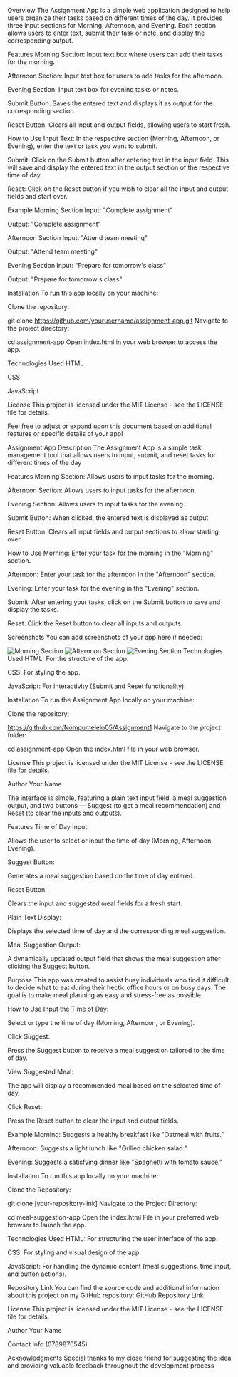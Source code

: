 
Overview
The Assignment App is a simple web application designed to help users organize their tasks based on different times of the day. It provides three input sections for Morning, Afternoon, and Evening. Each section allows users to enter text, submit their task or note, and display the corresponding output. 

Features
Morning Section: Input text box where users can add their tasks for the morning.

Afternoon Section: Input text box for users to add tasks for the afternoon.

Evening Section: Input text box for evening tasks or notes.

Submit Button: Saves the entered text and displays it as output for the corresponding section.

Reset Button: Clears all input and output fields, allowing users to start fresh.

How to Use
Input Text: In the respective section (Morning, Afternoon, or Evening), enter the text or task you want to submit.

Submit: Click on the Submit button after entering text in the input field. This will save and display the entered text in the output section of the respective time of day.

Reset: Click on the Reset button if you wish to clear all the input and output fields and start over.

Example
Morning Section
Input: "Complete assignment"

Output: "Complete assignment"

Afternoon Section
Input: "Attend team meeting"

Output: "Attend team meeting"

Evening Section
Input: "Prepare for tomorrow's class"

Output: "Prepare for tomorrow's class"

Installation
To run this app locally on your machine:

Clone the repository:

git clone https://github.com/yourusername/assignment-app.git
Navigate to the project directory:

cd assignment-app
Open index.html in your web browser to access the app.

Technologies Used
HTML

CSS

JavaScript

License
This project is licensed under the MIT License - see the LICENSE file for details.

Feel free to adjust or expand upon this document based on additional features or specific details of your app!





Assignment App
Description
The Assignment App is a simple task management tool that allows users to input, submit, and reset tasks for different times of the day 

Features
Morning Section: Allows users to input tasks for the morning.

Afternoon Section: Allows users to input tasks for the afternoon.

Evening Section: Allows users to input tasks for the evening.

Submit Button: When clicked, the entered text is displayed as output.

Reset Button: Clears all input fields and output sections to allow starting over.

How to Use
Morning: Enter your task for the morning in the "Morning" section.

Afternoon: Enter your task for the afternoon in the "Afternoon" section.

Evening: Enter your task for the evening in the "Evening" section.

Submit: After entering your tasks, click on the Submit button to save and display the tasks.

Reset: Click the Reset button to clear all inputs and outputs.

Screenshots
You can add screenshots of your app here if needed:

![Morning Section](path_to_image)
![Afternoon Section](path_to_image)
![Evening Section](path_to_image)
Technologies Used
HTML: For the structure of the app.

CSS: For styling the app.

JavaScript: For interactivity (Submit and Reset functionality).

Installation
To run the Assignment App locally on your machine:

Clone the repository:

https://github.com/Nompumelelo05/Assignment1
Navigate to the project folder:

cd assignment-app
Open the index.html file in your web browser.

License
This project is licensed under the MIT License - see the LICENSE file for details.

Author
Your Name


The interface is simple, featuring a plain text input field, a meal suggestion output, and two buttons — Suggest (to get a meal recommendation) and Reset (to clear the inputs and outputs).

Features
Time of Day Input:

Allows the user to select or input the time of day (Morning, Afternoon, Evening).

Suggest Button:

Generates a meal suggestion based on the time of day entered.

Reset Button:

Clears the input and suggested meal fields for a fresh start.

Plain Text Display:

Displays the selected time of day and the corresponding meal suggestion.

Meal Suggestion Output:

A dynamically updated output field that shows the meal suggestion after clicking the Suggest button.

Purpose
This app was created to assist busy individuals who find it difficult to decide what to eat during their hectic office hours or on busy days. The goal is to make meal planning as easy and stress-free as possible.

How to Use
Input the Time of Day:

Select or type the time of day (Morning, Afternoon, or Evening).

Click Suggest:

Press the Suggest button to receive a meal suggestion tailored to the time of day.

View Suggested Meal:

The app will display a recommended meal based on the selected time of day.

Click Reset:

Press the Reset button to clear the input and output fields.

Example
Morning: Suggests a healthy breakfast like "Oatmeal with fruits."

Afternoon: Suggests a light lunch like "Grilled chicken salad."

Evening: Suggests a satisfying dinner like "Spaghetti with tomato sauce."

Installation
To run this app locally on your machine:

Clone the Repository:

git clone [your-repository-link]
Navigate to the Project Directory:

cd meal-suggestion-app
Open the index.html File in your preferred web browser to launch the app.

Technologies Used
HTML: For structuring the user interface of the app.

CSS: For styling and visual design of the app.

JavaScript: For handling the dynamic content (meal suggestions, time input, and button actions).

Repository Link
You can find the source code and additional information about this project on my GitHub repository:
GitHub Repository Link

License
This project is licensed under the MIT License - see the LICENSE file for details.

Author
Your Name

Contact Info (0789876545)

Acknowledgments
Special thanks to my close friend for suggesting the idea and providing valuable feedback throughout the development process
